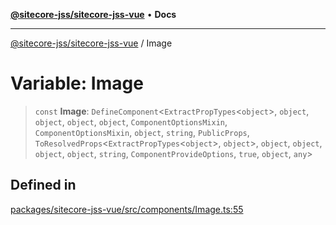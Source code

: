 [**@sitecore-jss/sitecore-jss-vue**](../README.md) • **Docs**

***

[@sitecore-jss/sitecore-jss-vue](../README.md) / Image

# Variable: Image

> `const` **Image**: `DefineComponent`\<`ExtractPropTypes`\<`object`\>, `object`, `object`, `object`, `object`, `ComponentOptionsMixin`, `ComponentOptionsMixin`, `object`, `string`, `PublicProps`, `ToResolvedProps`\<`ExtractPropTypes`\<`object`\>, `object`\>, `object`, `object`, `object`, `object`, `string`, `ComponentProvideOptions`, `true`, `object`, `any`\>

## Defined in

[packages/sitecore-jss-vue/src/components/Image.ts:55](https://github.com/Sitecore/jss/blob/795da9a2f7e0b0616ce17b431c18f0bb0e6cda23/packages/sitecore-jss-vue/src/components/Image.ts#L55)
